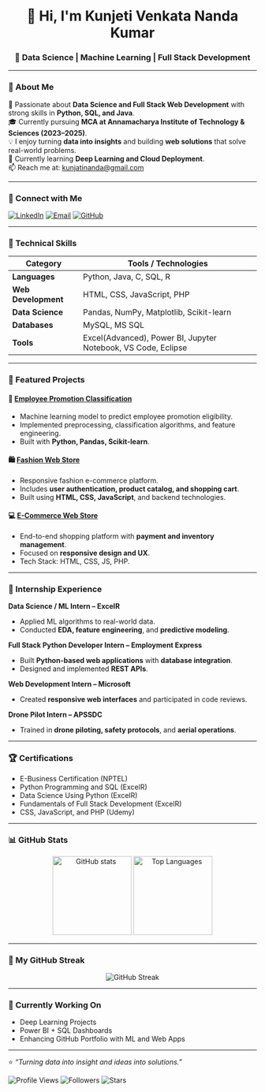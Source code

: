 <!-- Profile README for Kunjeti Venkata Nanda Kumar -->

<h1 align="center">👋 Hi, I'm Kunjeti Venkata Nanda Kumar</h1>
<h3 align="center">🚀 Data Science | Machine Learning | Full Stack Development</h3>

---

### 💫 About Me  
🎯 Passionate about **Data Science and Full Stack Web Development** with strong skills in **Python, SQL, and Java**.  
🎓 Currently pursuing **MCA at Annamacharya Institute of Technology & Sciences (2023–2025)**.  
💡 I enjoy turning **data into insights** and building **web solutions** that solve real-world problems.  
🌱 Currently learning **Deep Learning and Cloud Deployment**.  
📫 Reach me at: [kunjatinanda@gmail.com](mailto:kunjatinanda@gmail.com)

---

### 🔗 Connect with Me  
<p align="left">
<a href="https://linkedin.com/in/kvnandakumar123" target="_blank"><img src="https://img.shields.io/badge/LinkedIn-blue?style=for-the-badge&logo=linkedin" alt="LinkedIn"/></a>
<a href="mailto:kunjatinanda@gmail.com"><img src="https://img.shields.io/badge/Email-red?style=for-the-badge&logo=gmail" alt="Email"/></a>
<a href="https://github.com/kunjetivenkatanandakumar"><img src="https://img.shields.io/badge/GitHub-black?style=for-the-badge&logo=github" alt="GitHub"/></a>
</p>

---

### 🧠 Technical Skills

| Category | Tools / Technologies |
|-----------|----------------------|
| **Languages** | Python, Java, C, SQL, R |
| **Web Development** | HTML, CSS, JavaScript, PHP |
| **Data Science** | Pandas, NumPy, Matplotlib, Scikit-learn |
| **Databases** | MySQL, MS SQL |
| **Tools** | Excel(Advanced), Power BI, Jupyter Notebook, VS Code, Eclipse |

---

### 🚀 Featured Projects

#### 🧩 [Employee Promotion Classification](https://github.com/kunjetivenkatanandakumar/employee-promotion-classification)
- Machine learning model to predict employee promotion eligibility.  
- Implemented preprocessing, classification algorithms, and feature engineering.  
- Built with **Python, Pandas, Scikit-learn**.

#### 🛍️ [Fashion Web Store](https://github.com/kunjetivenkatanandakumar/project)
- Responsive fashion e-commerce platform.  
- Includes **user authentication, product catalog, and shopping cart**.  
- Built using **HTML, CSS, JavaScript**, and backend technologies.

#### 💻 [E-Commerce Web Store](https://github.com/kunjetivenkatanandakumar/pro)
- End-to-end shopping platform with **payment and inventory management**.  
- Focused on **responsive design and UX**.  
- Tech Stack: HTML, CSS, JS, PHP.

---

### 🧩 Internship Experience

**Data Science / ML Intern – ExcelR**  
- Applied ML algorithms to real-world data.  
- Conducted **EDA, feature engineering**, and **predictive modeling**.

**Full Stack Python Developer Intern – Employment Express**  
- Built **Python-based web applications** with **database integration**.  
- Designed and implemented **REST APIs**.

**Web Development Intern – Microsoft**  
- Created **responsive web interfaces** and participated in code reviews.

**Drone Pilot Intern – APSSDC**  
- Trained in **drone piloting, safety protocols**, and **aerial operations**.

---

### 🏆 Certifications

- E-Business Certification (NPTEL)  
- Python Programming and SQL (ExcelR)  
- Data Science Using Python (ExcelR)  
- Fundamentals of Full Stack Development (ExcelR)  
- CSS, JavaScript, and PHP (Udemy)  

---

### 📊 GitHub Stats  

<p align="center">
  <img src="https://github-readme-stats.vercel.app/api?username=kunjetivenkatanandakumar&show_icons=true&theme=radical" alt="GitHub stats" height="160"/>
  <img src="https://github-readme-stats.vercel.app/api/top-langs/?username=kunjetivenkatanandakumar&layout=compact&theme=radical" alt="Top Languages" height="160"/>
</p>

---

### 🧭 My GitHub Streak
<p align="center">
  <img src="https://github-readme-streak-stats.herokuapp.com/?user=kunjetivenkatanandakumar&theme=radical" alt="GitHub Streak"/>
</p>

---

### 🌱 Currently Working On
- Deep Learning Projects  
- Power BI + SQL Dashboards  
- Enhancing GitHub Portfolio with ML and Web Apps  

---

⭐ _“Turning data into insight and ideas into solutions.”_  

![Profile Views](https://komarev.com/ghpvc/?username=kunjetivenkatanandakumar&color=blue)
![Followers](https://img.shields.io/github/followers/kunjetivenkatanandakumar?label=Followers)
![Stars](https://img.shields.io/github/stars/kunjetivenkatanandakumar?label=Stars)






